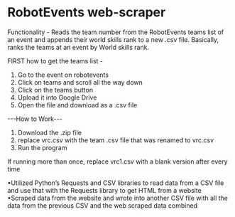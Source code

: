 # RobotEvents web-scraper

Functionality - 
Reads the team number from the RobotEvents teams list of an event and appends their world skills rank to a new .csv file.
Basically, ranks the teams at an event by World skills rank.


FIRST how to get the teams list - 
1. Go to the event on robotevents
2. Click on teams and scroll all the way down
3. Click on the teams button 
4. Upload it into Google Drive
5. Open the file and download as a .csv file



---How to Work---
1. Download the .zip file 
2. replace vrc.csv with the team .csv file that was renamed to vrc.csv
3. Run the program 

If running more than once, replace vrc1.csv with a blank version after every time


•Utilized Python’s Requests and CSV libraries to read data from a CSV file and use that with the Requests library to get HTML from a website
•Scraped data from the website and wrote into another CSV file with all the data from the previous CSV and the web scraped data combined
